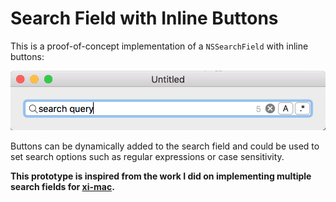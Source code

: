 # Search Field with Inline Buttons

This is a proof-of-concept implementation of a `NSSearchField` with inline buttons:

![Search field screenshot](screenshot.png)

Buttons can be dynamically added to the search field and could be used to set search options such as regular expressions or case sensitivity. 

__This prototype is inspired from the work I did on implementing multiple search fields for [xi-mac](https://github.com/google/xi-mac).__
